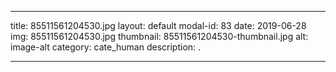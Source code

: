 
---
title: 85511561204530.jpg
layout: default
modal-id: 83
date: 2019-06-28
img: 85511561204530.jpg
thumbnail: 85511561204530-thumbnail.jpg
alt: image-alt
category: cate_human
description: .

---
